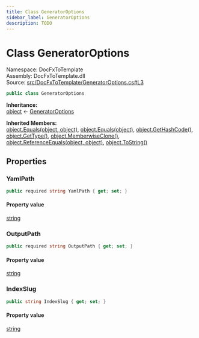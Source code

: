 ```yaml
---
title: Class GeneratorOptions
sidebar_label: GeneratorOptions
description: TODO
---
```


# Class GeneratorOptions
Namespace: DocFxToTemplate   
Assembly: DocFxToTemplate.dll  
Source: [src/DocFxToTemplate/GeneratorOptions.cs#L3](https://github.com/k-wojcik/DocFxToTemplate/blob/master/src/DocFxToTemplate/GeneratorOptions.cs#L3)    
   

```csharp title="src/DocFxToTemplate/GeneratorOptions.cs#L3" 
public class GeneratorOptions
```

**Inheritance:**   
[object](https://learn.microsoft.com/dotnet/api/system.object) &lt;- 
[GeneratorOptions](../DocFxToTemplate/GeneratorOptions)   

**Inherited Members:**   
[object.Equals(object, object)](https://learn.microsoft.com/dotnet/api/system.object.equals#system-object-equals(system-object-system-object)), [object.Equals(object)](https://learn.microsoft.com/dotnet/api/system.object.equals#system-object-equals(system-object)), [object.GetHashCode()](https://learn.microsoft.com/dotnet/api/system.object.gethashcode), [object.GetType()](https://learn.microsoft.com/dotnet/api/system.object.gettype), [object.MemberwiseClone()](https://learn.microsoft.com/dotnet/api/system.object.memberwiseclone), [object.ReferenceEquals(object, object)](https://learn.microsoft.com/dotnet/api/system.object.referenceequals), [object.ToString()](https://learn.microsoft.com/dotnet/api/system.object.tostring)   

   

## Properties
### YamlPath
   
            
```csharp title="src/DocFxToTemplate/GeneratorOptions.cs#L5"
public required string YamlPath { get; set; }
```   

#### Property value
[string](https://learn.microsoft.com/dotnet/api/system.string)   
   
### OutputPath
   
            
```csharp title="src/DocFxToTemplate/GeneratorOptions.cs#L6"
public required string OutputPath { get; set; }
```   

#### Property value
[string](https://learn.microsoft.com/dotnet/api/system.string)   
   
### IndexSlug
   
            
```csharp title="src/DocFxToTemplate/GeneratorOptions.cs#L8"
public string IndexSlug { get; set; }
```   

#### Property value
[string](https://learn.microsoft.com/dotnet/api/system.string)   
   
   

   

   

   

   

   